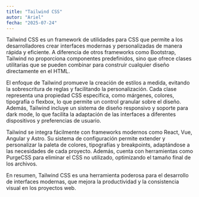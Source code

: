 ```yaml
---
title: "Tailwind CSS"
autor: "Ariel"
fecha: "2025-07-24"
---
```


Tailwind CSS es un framework de utilidades para CSS que permite a los desarrolladores crear interfaces modernas y personalizadas de manera rápida y eficiente. A diferencia de otros frameworks como Bootstrap, Tailwind no proporciona componentes predefinidos, sino que ofrece clases utilitarias que se pueden combinar para construir cualquier diseño directamente en el HTML.

El enfoque de Tailwind promueve la creación de estilos a medida, evitando la sobrescritura de reglas y facilitando la personalización. Cada clase representa una propiedad CSS específica, como márgenes, colores, tipografía o flexbox, lo que permite un control granular sobre el diseño. Además, Tailwind incluye un sistema de diseño responsivo y soporte para dark mode, lo que facilita la adaptación de las interfaces a diferentes dispositivos y preferencias de usuario.

Tailwind se integra fácilmente con frameworks modernos como React, Vue, Angular y Astro. Su sistema de configuración permite extender y personalizar la paleta de colores, tipografías y breakpoints, adaptándose a las necesidades de cada proyecto. Además, cuenta con herramientas como PurgeCSS para eliminar el CSS no utilizado, optimizando el tamaño final de los archivos.

En resumen, Tailwind CSS es una herramienta poderosa para el desarrollo de interfaces modernas, que mejora la productividad y la consistencia visual en los proyectos web.
